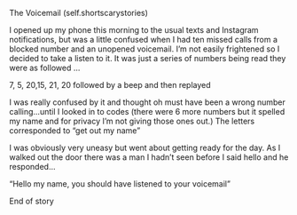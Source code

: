 The Voicemail (self.shortscarystories)

I opened up my phone this morning to the usual texts and Instagram notifications, but was a little confused when I had ten missed calls from a blocked number and an unopened voicemail. I’m not easily frightened so I decided to take a listen to it. It was just a series of numbers being read they were as followed ...

7, 5, 20,15, 21, 20 followed by a beep and then replayed

I was really confused by it and thought oh must have been a wrong number calling...until I looked in to codes (there were 6 more numbers but it spelled my name and for privacy I’m not giving those ones out.) The letters corresponded to “get out my name”

I was obviously very uneasy but went about getting ready for the day. As I walked out the door there was a man I hadn’t seen before I said hello and he responded...

“Hello my name, you should have listened to your voicemail”

End of story